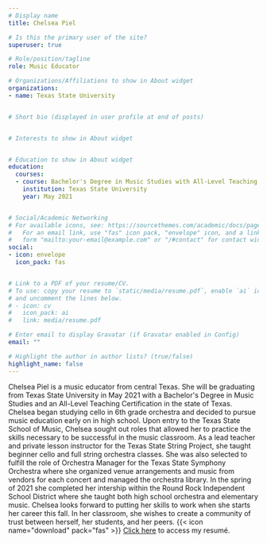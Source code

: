 ```yaml
---
# Display name
title: Chelsea Piel

# Is this the primary user of the site?
superuser: true

# Role/position/tagline
role: Music Educator

# Organizations/Affiliations to show in About widget
organizations:
- name: Texas State University


# Short bio (displayed in user profile at end of posts)


# Interests to show in About widget


# Education to show in About widget
education:
  courses:
  - course: Bachelor's Degree in Music Studies with All-Level Teaching Certification
    institution: Texas State University
    year: May 2021


# Social/Academic Networking
# For available icons, see: https://sourcethemes.com/academic/docs/page-builder/#icons
#   For an email link, use "fas" icon pack, "envelope" icon, and a link in the
#   form "mailto:your-email@example.com" or "/#contact" for contact widget.
social:
- icon: envelope
  icon_pack: fas


# Link to a PDF of your resume/CV.
# To use: copy your resume to `static/media/resume.pdf`, enable `ai` icons in `params.toml`, 
# and uncomment the lines below.
# - icon: cv
#   icon_pack: ai
#   link: media/resume.pdf

# Enter email to display Gravatar (if Gravatar enabled in Config)
email: ""

# Highlight the author in author lists? (true/false)
highlight_name: false
---
```


Chelsea Piel is a music educator from central Texas. She will be graduating from Texas State University in May 2021 with a Bachelor's Degree in Music Studies and an All-Level Teaching Certification in the state of Texas. Chelsea began studying cello in 6th grade orchestra and decided to pursue music education early on in high school. Upon entry to the Texas State School of Music, Chelsea sought out roles that allowed her to practice the skills necessary to be successful in the music classroom. As a lead teacher and private lesson instructor for the Texas State String Project, she taught beginner cello and full string orchestra classes. She was also selected to fulfill the role of Orchestra Manager for the Texas State Symphony Orchestra where she organized venue arrangements and music from vendors for each concert and managed the orchestra library. In the spring of 2021 she completed her intership within the Round Rock Independent School District where she taught both high school orchestra and elementary music. Chelsea looks forward to putting her skills to work when she starts her career this fall. In her classroom, she wishes to create a community of trust between herself, her students, and her peers. 
{{< icon name="download" pack="fas" >}} [Click here](/uploads/Chelsea_Piel_Resume.pdf) to access my resumé.
